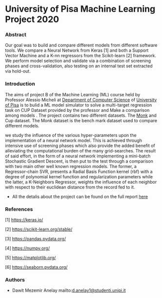 # University of Pisa Machine Learning Project 2020

### Abstract

Our goal was to build and compare different models from different software tools. We compare a
Neural Network from Keras [1] and both a Support Vector Machine and a K-nn regressors from the
Scikit-learn [2] framework. We perform model selection and validate via a combination of screening
phases and cross-validation, also testing on an internal test set extracted via hold-out.

### Introduction

The aims of project B of the Machine Learning (ML) course held by Professor Alessio Micheli at [Department of Computer Science](https://di.unipi.it/) of [University of Pisa](https://www.unipi.it/) is to bulid a ML model simulator to solve a multi-target regression task on CUP Dataset provided by the professor and Make a comparison among models .
The project contains two different datasets. The [Monk](https://archive.ics.uci.edu/ml/datasets/MONK's+Problems) and Cup dataset. The Monk dataset is the bench mark dataset used to compare different models.

we  study the influence of the various hyper-parameters upon the implementation of a
neural network model. This is achieved through intensive use of screening phases which also provide
the added benefit of alleviating the computational burden of the many grid-searches.
The result of said effort, in the form of a neural network implementing a mini-batch Stochastic
Gradient Descent, is then put to the test through a comparison with two main other well known
regression models. The former, a Regressor-chain SVR, presents a Radial Basis Function kernel (rbf)
with a degree of polynomial kernel function and regularization parameters while the latter, a
K-Neighbors Regressor, weights the influence of each neighbor with respect to their euclidean
distance from the record fed to it.




- All the detalis about the project can be found on the full report [here](https://github.com/dawitanelay/ML-Project-20/blob/main/notebook/cupResult/smile_report.pdf)

### References
[1] https://keras.io/

[2] https://scikit-learn.org/stable/

[3] https://pandas.pydata.org/

[4] https://numpy.org/

[5] https://matplotlib.org/

[6] https://seaborn.pydata.org/

### Authors
- Dawit Mezemir Anelay  mailto:d.anelay1@studenti.unipi.it

